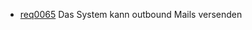 * [req0065](https://github.com/PolitAktiv/politaktiv-requirements/tree/master/en/requirements/req0065.md) Das System kann outbound Mails versenden
